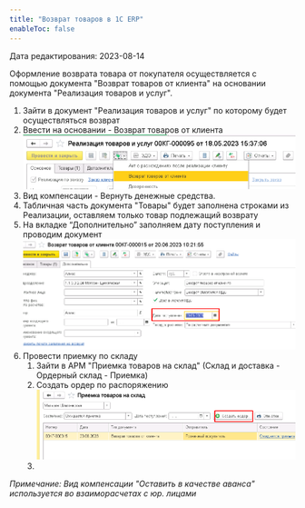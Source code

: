 ```yaml
---
title: "Возврат товаров в 1C ERP"
enableToc: false
---
```

Дата редактирования: 2023-08-14

Оформление возврата товара от покупателя осуществляется с помощью документа "Возврат товаров от клиента" на основании документа "Реализация товаров и услуг".

1. Зайти в документ "Реализация товаров и услуг" по которому будет осуществляться возврат
2. Ввести на основании - Возврат товаров от клиента![](ERP/_attach/Pasted%20image%2020230620101321.png)
3. Вид компенсации - Вернуть денежные средства.
4. Табличная часть документа "Товары" будет заполнена строками из Реализации, оставляем только товар подлежащий возврату
5. На вкладке “Дополнительно” заполняем дату поступления и проводим документ![](ERP/_attach/Pasted%20image%2020230620102236.png)
6. Провести приемку по складу
	1. Зайти в АРМ "Приемка товаров на склад" (Склад и доставка - Ордерный склад - Приемка)
	2. Создать ордер по распоряжению![](ERP/_attach/Pasted%20image%2020230620161203.png)
	3. 

_Примечание: Вид компенсации "Оставить в качестве аванса" используется во взаиморасчетах с юр. лицами_